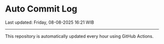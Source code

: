 # Auto Commit Log

Last updated: Friday, 08-08-2025 16:21 WIB

---

This repository is automatically updated every hour using GitHub Actions.
